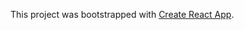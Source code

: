 This project was bootstrapped with [Create React App](https://github.com/facebook/create-react-app).

<!-- ## Available Scripts

<!-- In the project directory, you can run:

<!--### `npm start`

<!--Runs the app in the development mode.<br />
<!--Open [http://localhost:3000](http://localhost:3000) to view it in the browser.

<!--The page will reload if you make edits.<br /> 
You will also see any lint errors in the console.

<!--### `npm test` 

<!--Launches the test runner in the interactive watch mode.<br />
<!--See the section about [running tests](https://facebook.github.io/create-react-app/docs/running-tests) for more information.

<!-- ### `npm run build`

<!-- Builds the app for production to the `build` folder.<br />
<!-- It correctly bundles React in production mode and optimizes the build for the best performance.

<!-- The build is minified and the filenames include the hashes.<br />
<!-- Your app is ready to be deployed!

<!--See the section about [deployment](https://facebook.github.io/create-react-app/docs/deployment) for more information.

<!-- ### `npm run eject`

<!--**Note: this is a one-way operation. Once you `eject`, you can’t go back!**

<!-- If you aren’t satisfied with the build tool and configuration choices, you can `eject` at any time. This command will remove the single build dependency from <!-- your project.

<!-- Instead, it will copy all the configuration files and the transitive dependencies (webpack, Babel, ESLint, etc) right into your project so you have full control over them. All of the commands except `eject` will still work, but they will point to the copied scripts so you can tweak them. At this point you’re on your own.

<!-- You don’t have to ever use `eject`. The curated feature set is suitable for small and middle deployments, and you shouldn’t feel obligated to use this feature. However we understand that this tool wouldn’t be useful if you couldn’t customize it when you are ready for it.

<!-- ## Learn More

<!-- You can learn more in the [Create React App documentation](https://facebook.github.io/create-react-app/docs/getting-started).

<!-- To learn React, check out the [React documentation](https://reactjs.org/).

<!-- ### Code Splitting

<!-- This section has moved here: https://facebook.github.io/create-react-app/docs/code-splitting

<!-- ### Analyzing the Bundle Size

<!-- This section has moved here: https://facebook.github.io/create-react-app/docs/analyzing-the-bundle-size

<!-- ### Making a Progressive Web App

<!-- This section has moved here: https://facebook.github.io/create-react-app/docs/making-a-progressive-web-app

<!-- ### Advanced Configuration

<!-- This section has moved here: https://facebook.github.io/create-react-app/docs/advanced-configuration

<!-- ### Deployment

<!-- This section has moved here: https://facebook.github.io/create-react-app/docs/deployment

<!-- ### `npm run build` fails to minify

T<!--his section has moved here: https://facebook.github.io/create-react-app/docs/troubleshooting#npm-run-build-fails-to-minify
# pokemon-app -->
